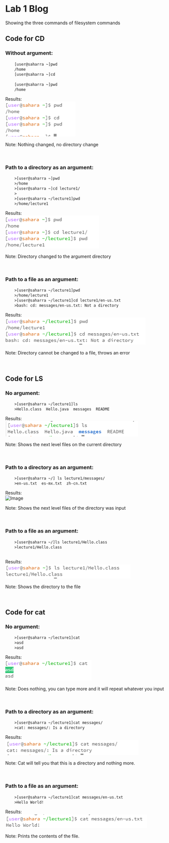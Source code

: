 # Lab 1 Blog
Showing the three commands of filesystem commands

## Code for CD

### Without argument:
```
    [user@saharra ~]pwd
    /home
    [user@saharra ~]cd
        
    [user@saharra ~]pwd
    /home
```
Results:    
    ![Image](Cd_no_arg.PNG)

Note:
    Nothing changed, no directory change


&nbsp;
&nbsp;
&nbsp;


### Path to a directory as an argument:
```
    >[user@saharra ~]pwd
    >/home
    >[user@saharra ~]cd lecture1/
    >
    >[user@saharra ~/lecture1]pwd
    >/home/lecture1
```
Results:    
    ![Image](withpatharg.PNG)

Note:
    Directory changed to the argument directory 


&nbsp;
&nbsp;
&nbsp;


### Path to a file as an argument:
```
    >[user@saharra ~/lecture1]pwd
    >/home/lecture1
    >[user@saharra ~/lecture1]cd lecture1/en-us.txt
    >bash: cd: messages/en-us.txt: Not a directory
```
Results:    
    ![Image](withfilearg.PNG)

Note:
    Directory cannot be changed to a file, throws an error


&nbsp;
&nbsp;
&nbsp;


## Code for LS

### No argument:
```
    >[user@saharra ~/lecture1]ls
    >Hello.class  Hello.java  messages  README
```
Results:    
    ![Image](lsnoarg.PNG)

Note:
    Shows the next level files on the current directory


&nbsp;
&nbsp;
&nbsp;


### Path to a directory as an argument:
```
    >[user@saharra ~/] ls lecture1/messages/
    >en-us.txt  es-mx.txt  zh-cn.txt
```
Results:    
    ![Image](laargtodirectory.PNG)

Note:
    Shows the next level files of the directory was input


&nbsp;
&nbsp;
&nbsp;


### Path to a file as an argument:
```
    >[user@saharra ~/]ls lecture1/Hello.class
    >lecture1/Hello.class
   
```
Results:    
    ![Image](lsargtofile.PNG)

Note:
    Shows the directory to the file



&nbsp;
&nbsp;
&nbsp;


## Code for cat

### No argument:
```
    >[user@saharra ~/lecture1]cat
    >asd
    >asd
```
Results:    
    ![Image](catnoarg.PNG)

Note:
    Does nothing, you can type more and it will repeat whatever you input


&nbsp;
&nbsp;
&nbsp;


### Path to a directory as an argument:
```
    >[user@saharra ~/lecture1]cat messages/
    >cat: messages/: Is a directory
```
Results:    
    ![Image](catwithdirectoryarg.PNG)

Note:
    Cat will tell you that this is a directory and nothing more.



&nbsp;
&nbsp;
&nbsp;


### Path to a file as an argument:
```
    >[user@saharra ~/lecture1]cat messages/en-us.txt
    >Hello World!
```
Results:    
    ![Image](catwithfilearg.PNG)

Note:
    Prints the contents of the file. 



&nbsp;
&nbsp;
&nbsp;

